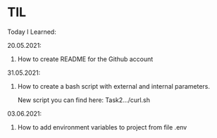 # TIL
Today I Learned:

20.05.2021:
1) How to create README for the Github account

31.05.2021:
1) How to create a bash script with external and internal 
   parameters. 

    New script you can find here: Task2.../curl.sh

03.06.2021:
1) How to add environment variables to project from file .env